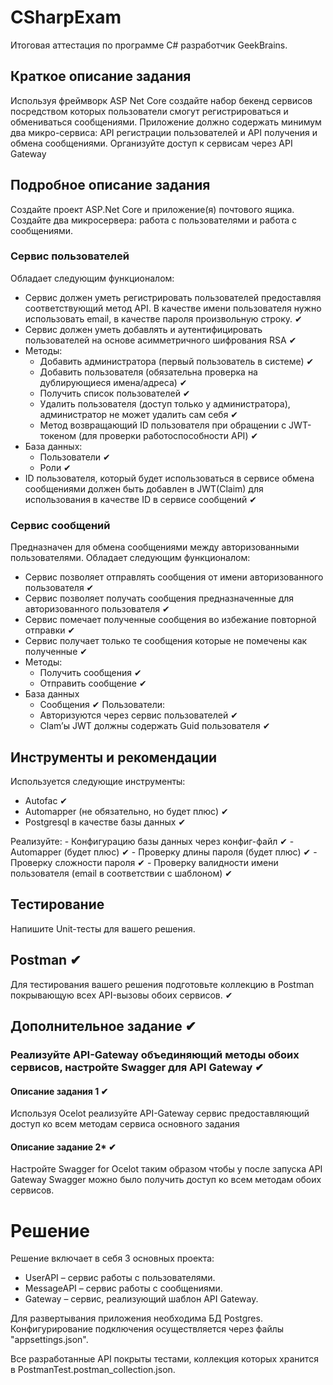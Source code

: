 ﻿# CSharpExam

Итоговая аттестация по программе C# разработчик GeekBrains.

## Краткое описание задания

Используя фреймворк ASP Net Core создайте набор бекенд сервисов
посредством которых пользователи смогут регистрироваться и обмениваться
сообщениями. Приложение должно содержать минимум два микро-сервиса:
API регистрации пользователей и API получения и обмена сообщениями.
Организуйте доступ к сервисам через API Gateway

## Подробное описание задания

Создайте проект ASP.Net Core и приложение(я) почтового ящика. Создайте два
микросервера: работа с пользователями и работа с сообщениями.

### Сервис пользователей

Обладает следующим функционалом:

- Сервис должен уметь регистрировать пользователей предоставляя
соответствующий метод API. В качестве имени пользователя нужно
использовать email, в качестве пароля произвольную строку. ✔
- Сервис должен уметь добавлять и аутентифицировать пользователей на
основе асимметричного шифрования RSA ✔
- Методы:
	- Добавить администратора (первый пользователь в системе) ✔
	- Добавить пользователя (обязательна проверка на
дублирующиеся имена/адреса) ✔
	- Получить список пользователей ✔
	- Удалить пользователя (доступ только у администратора),
администратор не может удалить сам себя ✔
	- Метод возвращающий ID пользователя при обращении с
JWT-токеном (для проверки работоспособности API) ✔
- База данных:
	- Пользователи ✔
	- Роли ✔
- ID пользователя, который будет использоваться в сервисе обмена
сообщениями должен быть добавлен в JWT(Claim) для использования в
качестве ID в сервисе сообщений ✔

### Сервис сообщений

Предназначен для обмена сообщениями между авторизованными пользователями.
Обладает следующим функционалом:

- Сервис позволяет отправлять сообщения от имени авторизованного
пользователя ✔
- Сервис позволяет получать сообщения предназначенные для
авторизованного пользователя ✔
- Сервис помечает полученные сообщения во избежание повторной
отправки ✔
- Сервис получает только те сообщения которые не помечены как
полученные ✔
- Методы:
	- Получить сообщения ✔
	- Отправить сообщение ✔
- База данных
	- Сообщения ✔
Пользователи:
	- Авторизуются через сервис пользователей ✔
	- Clam’ы JWT должны содержать Guid пользователя ✔

## Инструменты и рекомендации

Используется следующие инструменты:

- Autofac ✔
- Automapper (не обязательно, но будет плюс) ✔
- Postgresql в качестве базы данных ✔

Реализуйте:
	- Конфигурацию базы данных через конфиг-файл ✔
	- Automapper (будет плюс) ✔
	- Проверку длины пароля (будет плюс) ✔
	- Проверку сложности пароля ✔
	- Проверку валидности имени пользователя (email в соответствии с
шаблоном) ✔

## Тестирование

Напишите Unit-тесты для вашего решения.

## Postman ✔

Для тестирования вашего решения подготовьте коллекцию в Postman
покрывающую всех API-вызовы обоих сервисов. ✔

## Дополнительное задание ✔

### Реализуйте API-Gateway объединяющий методы обоих сервисов, настройте Swagger для API Gateway ✔

#### Описание задания 1 ✔

Используя Ocelot реализуйте API-Gateway сервис предоставляющий доступ ко
всем методам сервиса основного задания

#### Описание задание 2* ✔

Настройте Swagger for Ocelot таким образом чтобы у после запуска API
Gateway Swagger можно было получить доступ ко всем методам обоих
сервисов.

# Решение

Решение включает в себя 3 основных проекта:

- UserAPI – сервис работы с пользователями.
- MessageAPI – сервис работы с сообщениями.
- Gateway – сервис, реализующий шаблон API Gateway.

Для развертывания приложения необходима БД Postgres.
Конфигурирование подключения осуществляется через файлы "appsettings.json".

Все разработанные API покрыты тестами, коллекция которых хранится в PostmanTest.postman_collection.json.
